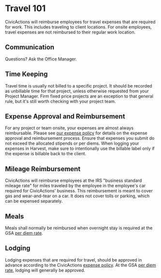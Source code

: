 # Travel 101

CivicActions will reimburse employees for travel expenses that are required for work. This includes traveling to client locations. For onsite employees, travel expenses are not reimbursed to their regular work location.

## Communication

Questions? Ask the Office Manager.

## Time Keeping

Travel time is usually not billed to a specific project. It should be recorded as unbillable time for that project, unless otherwise requested from your Project Manager. Firm fixed price projects are an exception to that general rule, but it's still worth checking with your project team.

## Expense Approval and Reimbursement

For any project or team onsite, your expenses are almost always reimbursable. Please see [our expense policy](expenses.md) for details on the expense approval and reimbursement process. Ensure that expenses you submit do not exceed the allocated stipends or per diems. When logging your expenses in Harvest, make sure to intentionally use the billable label only if the expense is billable back to the client.

## Mileage Reimbursement

CivicActions will reimburse employees at the IRS "business standard mileage rate" for miles traveled by the employee in the employee's car required for CivicActions' business. This reimbursement is meant to cover gas and wear-and-tear on a car. It does not cover tolls or parking, which can be expensed separately.

## Meals

Meals shall normally be reimbursed when overnight stay is required at the GSA [per diem rate](https://www.gsa.gov/travel/plan-book/per-diem-rates).

## Lodging

Lodging expenses that are required for travel, should be approved in advance according to the CivicActions [expense policy](expenses.md). At the GSA [per diem rate](https://www.gsa.gov/travel/plan-book/per-diem-rates), lodging will generally be approved.
